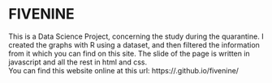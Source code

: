 # FIVENINE
This is a Data Science Project, concerning the study during the quarantine. 
I created the graphs with R using a dataset, and then filtered the information from it which you can find on this site.
The slide of the page is written in javascript and all the rest in html and css.<br>
You can find this website online at this url: https://.github.io/fivenine/
